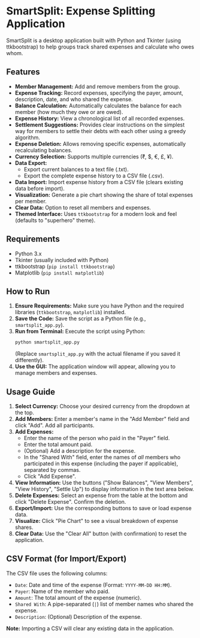 # SmartSplit: Expense Splitting Application

SmartSplit is a desktop application built with Python and Tkinter (using ttkbootstrap) to help groups track shared expenses and calculate who owes whom.

## Features

* **Member Management:** Add and remove members from the group.
* **Expense Tracking:** Record expenses, specifying the payer, amount, description, date, and who shared the expense.
* **Balance Calculation:** Automatically calculates the balance for each member (how much they owe or are owed).
* **Expense History:** View a chronological list of all recorded expenses.
* **Settlement Suggestions:** Provides clear instructions on the simplest way for members to settle their debts with each other using a greedy algorithm.
* **Expense Deletion:** Allows removing specific expenses, automatically recalculating balances.
* **Currency Selection:** Supports multiple currencies (₹, $, €, £, ¥).
* **Data Export:**
    * Export current balances to a text file (.txt).
    * Export the complete expense history to a CSV file (.csv).
* **Data Import:** Import expense history from a CSV file (clears existing data before import).
* **Visualization:** Generate a pie chart showing the share of total expenses per member.
* **Clear Data:** Option to reset all members and expenses.
* **Themed Interface:** Uses `ttkbootstrap` for a modern look and feel (defaults to "superhero" theme).

## Requirements

* Python 3.x
* Tkinter (usually included with Python)
* ttkbootstrap (`pip install ttkbootstrap`)
* Matplotlib (`pip install matplotlib`)

## How to Run

1.  **Ensure Requirements:** Make sure you have Python and the required libraries (`ttkbootstrap`, `matplotlib`) installed.
2.  **Save the Code:** Save the script as a Python file (e.g., `smartsplit_app.py`).
3.  **Run from Terminal:** Execute the script using Python:
    ```bash
    python smartsplit_app.py
    ```
    (Replace `smartsplit_app.py` with the actual filename if you saved it differently).
4.  **Use the GUI:** The application window will appear, allowing you to manage members and expenses.

## Usage Guide

1.  **Select Currency:** Choose your desired currency from the dropdown at the top.
2.  **Add Members:** Enter a member's name in the "Add Member" field and click "Add". Add all participants.
3.  **Add Expenses:**
    * Enter the name of the person who paid in the "Payer" field.
    * Enter the total amount paid.
    * (Optional) Add a description for the expense.
    * In the "Shared With" field, enter the names of *all* members who participated in this expense (including the payer if applicable), separated by commas.
    * Click "Add Expense".
4.  **View Information:** Use the buttons ("Show Balances", "View Members", "View History", "Settle Up") to display information in the text area below.
5.  **Delete Expenses:** Select an expense from the table at the bottom and click "Delete Expense". Confirm the deletion.
6.  **Export/Import:** Use the corresponding buttons to save or load expense data.
7.  **Visualize:** Click "Pie Chart" to see a visual breakdown of expense shares.
8.  **Clear Data:** Use the "Clear All" button (with confirmation) to reset the application.

## CSV Format (for Import/Export)

The CSV file uses the following columns:

* `Date`: Date and time of the expense (Format: `YYYY-MM-DD HH:MM`).
* `Payer`: Name of the member who paid.
* `Amount`: The total amount of the expense (numeric).
* `Shared With`: A pipe-separated (`|`) list of member names who shared the expense.
* `Description`: (Optional) Description of the expense.

**Note:** Importing a CSV will clear any existing data in the application.
